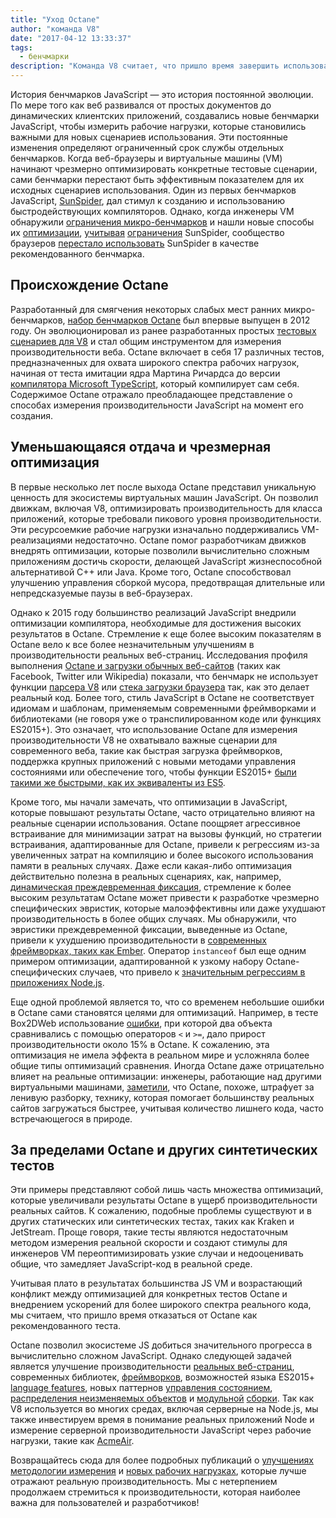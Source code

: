 ```yaml
---
title: "Уход Octane"
author: "команда V8"
date: "2017-04-12 13:33:37"
tags: 
  - бенчмарки
description: "Команда V8 считает, что пришло время завершить использование Octane в качестве рекомендованного бенчмарка."
---
```

История бенчмарков JavaScript — это история постоянной эволюции. По мере того как веб развивался от простых документов до динамических клиентских приложений, создавались новые бенчмарки JavaScript, чтобы измерить рабочие нагрузки, которые становились важными для новых сценариев использования. Эти постоянные изменения определяют ограниченный срок службы отдельных бенчмарков. Когда веб-браузеры и виртуальные машины (VM) начинают чрезмерно оптимизировать конкретные тестовые сценарии, сами бенчмарки перестают быть эффективным показателем для их исходных сценариев использования. Один из первых бенчмарков JavaScript, [SunSpider](https://webkit.org/perf/sunspider/sunspider.html), дал стимул к созданию и использованию быстродействующих компиляторов. Однако, когда инженеры VM обнаружили [ограничения микро-бенчмарков](https://blog.mozilla.org/nnethercote/2014/06/16/a-browser-benchmarking-manifesto/) и нашли новые способы их [оптимизации](https://benediktmeurer.de/2016/12/16/the-truth-about-traditional-javascript-benchmarks/#the-notorious-sunspider-examples), [учитывая](https://bugzilla.mozilla.org/show_bug.cgi?id=787601) [ограничения](https://bugs.webkit.org/show_bug.cgi?id=63864) SunSpider, сообщество браузеров [перестало использовать](https://trac.webkit.org/changeset/187526/webkit) SunSpider в качестве рекомендованного бенчмарка.

<!--truncate-->
## Происхождение Octane

Разработанный для смягчения некоторых слабых мест ранних микро-бенчмарков, [набор бенчмарков Octane](https://developers.google.com/octane/) был впервые выпущен в 2012 году. Он эволюционировал из ранее разработанных простых [тестовых сценариев для V8](http://www.netchain.com/Tools/v8/) и стал общим инструментом для измерения производительности веба. Octane включает в себя 17 различных тестов, предназначенных для охвата широкого спектра рабочих нагрузок, начиная от теста имитации ядра Мартина Ричардса до версии [компилятора Microsoft TypeScript](http://www.typescriptlang.org/), который компилирует сам себя. Содержимое Octane отражало преобладающее представление о способах измерения производительности JavaScript на момент его создания.

## Уменьшающаяся отдача и чрезмерная оптимизация

В первые несколько лет после выхода Octane представил уникальную ценность для экосистемы виртуальных машин JavaScript. Он позволил движкам, включая V8, оптимизировать производительность для класса приложений, которые требовали пикового уровня производительности. Эти ресурсоемкие рабочие нагрузки изначально поддерживались VM-реализациями недостаточно. Octane помог разработчикам движков внедрять оптимизации, которые позволили вычислительно сложным приложениям достичь скорости, делающей JavaScript жизнеспособной альтернативой C++ или Java. Кроме того, Octane способствовал улучшению управления сборкой мусора, предотвращая длительные или непредсказуемые паузы в веб-браузерах.

Однако к 2015 году большинство реализаций JavaScript внедрили оптимизации компилятора, необходимые для достижения высоких результатов в Octane. Стремление к еще более высоким показателям в Octane вело к все более незначительным улучшениям в производительности реальных веб-страниц. Исследования профиля выполнения [Octane и загрузки обычных веб-сайтов](/blog/real-world-performance) (таких как Facebook, Twitter или Wikipedia) показали, что бенчмарк не использует функции [парсера V8](https://medium.com/dev-channel/javascript-start-up-performance-69200f43b201#.7v8b4jylg) или [стека загрузки браузера](https://medium.com/reloading/toward-sustainable-loading-4760957ee46f#.muk9kzxmb) так, как это делает реальный код. Более того, стиль JavaScript в Octane не соответствует идиомам и шаблонам, применяемым современными фреймворками и библиотеками (не говоря уже о транспилированном коде или функциях ES2015+). Это означает, что использование Octane для измерения производительности V8 не охватывало важные сценарии для современного веба, такие как быстрая загрузка фреймворков, поддержка крупных приложений с новыми методами управления состояниями или обеспечение того, чтобы функции ES2015+ [были такими же быстрыми, как их эквиваленты из ES5](/blog/high-performance-es2015).

Кроме того, мы начали замечать, что оптимизации в JavaScript, которые повышают результаты Octane, часто отрицательно влияют на реальные сценарии использования. Octane поощряет агрессивное встраивание для минимизации затрат на вызовы функций, но стратегии встраивания, адаптированные для Octane, привели к регрессиям из-за увеличенных затрат на компиляцию и более высокого использования памяти в реальных случаях. Даже если какая-либо оптимизация действительно полезна в реальных сценариях, как, например, [динамическая преждевременная фиксация](http://dl.acm.org/citation.cfm?id=2754181), стремление к более высоким результатам Octane может привести к разработке чрезмерно специфических эвристик, которые малоэффективны или даже ухудшают производительность в более общих случаях. Мы обнаружили, что эвристики преждевременной фиксации, выведенные из Octane, привели к ухудшению производительности в [современных фреймворках, таких как Ember](https://bugs.chromium.org/p/v8/issues/detail?id=3665). Оператор `instanceof` был еще одним примером оптимизации, адаптированной к узкому набору Octane-специфических случаев, что привело к [значительным регрессиям в приложениях Node.js](https://github.com/nodejs/node/issues/9634).

Еще одной проблемой является то, что со временем небольшие ошибки в Octane сами становятся целями для оптимизаций. Например, в тесте Box2DWeb использование [ошибки](http://crrev.com/1355113002), при которой два объекта сравнивались с помощью операторов `<` и `>=`, дало прирост производительности около 15% в Octane. К сожалению, эта оптимизация не имела эффекта в реальном мире и усложняла более общие типы оптимизаций сравнения. Иногда Octane даже отрицательно влияет на реальные оптимизации: инженеры, работающие над другими виртуальными машинами, [заметили](https://bugzilla.mozilla.org/show_bug.cgi?id=1162272), что Octane, похоже, штрафует за ленивую разборку, технику, которая помогает большинству реальных сайтов загружаться быстрее, учитывая количество лишнего кода, часто встречающегося в природе.

## За пределами Octane и других синтетических тестов

Эти примеры представляют собой лишь часть множества оптимизаций, которые увеличивали результаты Octane в ущерб производительности реальных сайтов. К сожалению, подобные проблемы существуют и в других статических или синтетических тестах, таких как Kraken и JetStream. Проще говоря, такие тесты являются недостаточным методом измерения реальной скорости и создают стимулы для инженеров VM переоптимизировать узкие случаи и недооценивать общие, что замедляет JavaScript-код в реальной среде.

Учитывая плато в результатах большинства JS VM и возрастающий конфликт между оптимизацией для конкретных тестов Octane и внедрением ускорений для более широкого спектра реального кода, мы считаем, что пришло время отказаться от Octane как рекомендованного теста.

Octane позволил экосистеме JS добиться значительного прогресса в вычислительно сложном JavaScript. Однако следующей задачей является улучшение производительности [реальных веб-страниц](/blog/real-world-performance), современных библиотек, [фреймворков](http://stateofjs.com/2016/frontend/), возможностей языка ES2015+ [language features](/blog/high-performance-es2015), новых паттернов [управления состоянием](http://redux.js.org/), [распределения неизменяемых объектов](https://facebook.github.io/immutable-js/) и [модульной](https://webpack.github.io/) [сборки](http://browserify.org/). Так как V8 используется во многих средах, включая серверные на Node.js, мы также инвестируем время в понимание реальных приложений Node и измерение серверной производительности JavaScript через рабочие нагрузки, такие как [AcmeAir](https://github.com/acmeair/acmeair-nodejs).

Возвращайтесь сюда для более подробных публикаций о [улучшениях методологии измерения](/blog/real-world-performance) и [новых рабочих нагрузках](/blog/optimizing-v8-memory), которые лучше отражают реальную производительность. Мы с нетерпением продолжаем стремиться к производительности, которая наиболее важна для пользователей и разработчиков!
